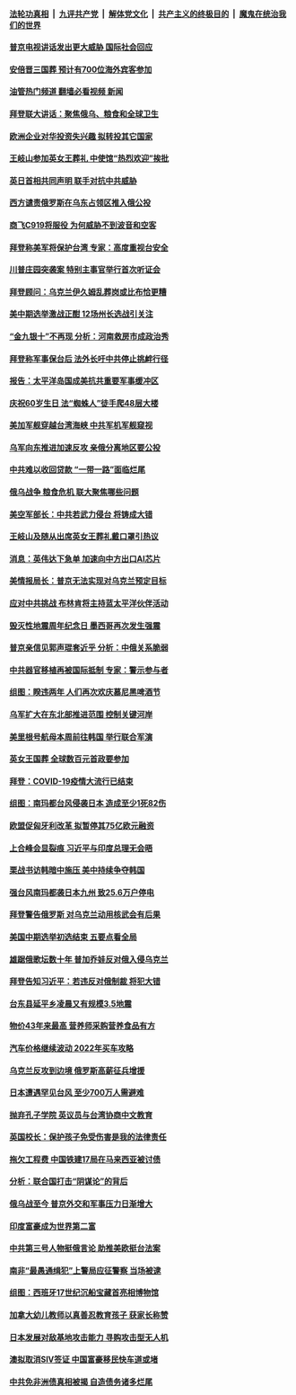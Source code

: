####  [法轮功真相](../../../../basic/blob/master/README.md?t=09212231) &nbsp;|&nbsp; [九评共产党](../../../../9ping.md/blob/master/README.md?t=09212231) &nbsp;|&nbsp; [解体党文化](../../../../jtdwh.md/blob/master/README.md?t=09212231)  &nbsp;|&nbsp; [共产主义的终极目的](../../../../gczydzjmd.md/blob/master/README.md?t=09212231) &nbsp;|&nbsp; [魔鬼在统治我们的世界](../../../../mgztzwmdsj.md/blob/master/README.md?t=09212231) 

#### [普京电视讲话发出更大威胁 国际社会回应](../pages/nsc418/n13829615.md?t=09212231) 

#### [安倍晋三国葬 预计有700位海外宾客参加](../pages/nsc418/n13829502.md?t=09212231) 

#### [油管热门频道 翻墙必看视频 新闻](http://45.76.130.85:81/youtube.html?09212231)

#### [拜登联大讲话：聚焦俄乌、粮食和全球卫生](../pages/nsc418/n13829581.md?t=09212231) 

#### [欧洲企业对华投资失兴趣 拟转投其它国家](../pages/nsc418/n13829495.md?t=09212231) 

#### [王岐山参加英女王葬礼 中使馆“热烈欢迎”挨批](../pages/nsc418/n13829385.md?t=09212231) 

#### [英日首相共同声明 联手对抗中共威胁](../pages/nsc418/n13829250.md?t=09212231) 

#### [西方谴责俄罗斯在乌东占领区推入俄公投](../pages/nsc418/n13829359.md?t=09212231) 

#### [商飞C919将服役 为何威胁不到波音和空客](../pages/nsc418/n13829235.md?t=09212231) 

#### [拜登称美军将保护台湾 专家：高度重视台安全](../pages/nsc418/n13829215.md?t=09212231) 

#### [川普庄园突袭案 特别主事官举行首次听证会](../pages/nsc418/n13829219.md?t=09212231) 

#### [拜登顾问：乌克兰伊久姆乱葬岗或比布恰更糟](../pages/nsc418/n13829222.md?t=09212231) 

#### [美中期选举激战正酣 12场州长选战引关注](../pages/nsc418/n13827881.md?t=09212231) 

#### [“金九银十”不再现 分析：河南救房市成政治秀](../pages/nsc418/n13828881.md?t=09212231) 

#### [拜登称军事保台后 法外长吁中共停止挑衅行径](../pages/nsc418/n13829146.md?t=09212231) 

#### [报告：太平洋岛国成美抗共重要军事缓冲区](../pages/nsc418/n13829074.md?t=09212231) 

#### [庆祝60岁生日 法“蜘蛛人”徒手爬48层大楼](../pages/nsc418/n13829132.md?t=09212231) 

#### [美加军舰穿越台湾海峡 中共军机军舰窥视](../pages/nsc418/n13829135.md?t=09212231) 

#### [乌军向东推进加速反攻 亲俄分离地区要公投](../pages/nsc418/n13829001.md?t=09212231) 

#### [中共难以收回贷款 “一带一路”面临烂尾](../pages/nsc418/n13829057.md?t=09212231) 

#### [俄乌战争 粮食危机 联大聚焦哪些问题](../pages/nsc418/n13828959.md?t=09212231) 

#### [美空军部长：中共若武力侵台 将铸成大错](../pages/nsc418/n13828838.md?t=09212231) 

#### [王岐山及随从出席英女王葬礼戴口罩引热议](../pages/nsc418/n13828782.md?t=09212231) 

#### [消息：英伟达下急单 加速向中方出口AI芯片](../pages/nsc418/n13828761.md?t=09212231) 

#### [美情报局长：普京无法实现对乌克兰预定目标](../pages/nsc418/n13828624.md?t=09212231) 

#### [应对中共挑战 布林肯将主持蓝太平洋伙伴活动](../pages/nsc418/n13828634.md?t=09212231) 

#### [毁灭性地震周年纪念日 墨西哥再次发生强震](../pages/nsc418/n13828472.md?t=09212231) 

#### [普京亲信见郭声琨套近乎 分析：中俄关系脆弱](../pages/nsc418/n13828459.md?t=09212231) 

#### [中共器官移植再被国际抵制 专家：警示参与者](../pages/nsc418/n13828208.md?t=09212231) 

#### [组图：睽违两年 人们再次欢庆慕尼黑啤酒节](../pages/nsc418/n13828441.md?t=09212231) 

#### [乌军扩大在东北部推进范围 控制关键河岸](../pages/nsc418/n13828411.md?t=09212231) 

#### [美里根号航母本周前往韩国 举行联合军演](../pages/nsc418/n13828276.md?t=09212231) 

#### [英女王国葬 全球数百元首政要参加](../pages/nsc418/n13828231.md?t=09212231) 

#### [拜登：COVID-19疫情大流行已结束](../pages/nsc418/n13828206.md?t=09212231) 

#### [组图：南玛都台风侵袭日本 造成至少1死82伤](../pages/nsc418/n13828173.md?t=09212231) 

#### [欧盟促匈牙利改革 拟暂停其75亿欧元融资](../pages/nsc418/n13828154.md?t=09212231) 

#### [上合峰会显裂痕 习近平与印度总理无会晤](../pages/nsc418/n13828067.md?t=09212231) 

#### [栗战书访韩暗中施压 美中持续争夺韩国](../pages/nsc418/n13828066.md?t=09212231) 

#### [强台风南玛都袭日本九州 致25.6万户停电](../pages/nsc418/n13827972.md?t=09212231) 

#### [拜登警告俄罗斯 对乌克兰动用核武会有后果](../pages/nsc418/n13827856.md?t=09212231) 

#### [美国中期选举初选结束 五要点看全局](../pages/nsc418/n13825174.md?t=09212231) 

#### [雄踞俄歌坛数十年 普加乔娃反对俄入侵乌克兰](../pages/nsc418/n13827807.md?t=09212231) 

#### [拜登告知习近平：若违反对俄制裁 将犯大错](../pages/nsc418/n13827789.md?t=09212231) 

#### [台东县延平乡凌晨又有规模3.5地震](../pages/nsc418/n13827760.md?t=09212231) 

#### [物价43年来最高 营养师采购营养食品有方](../pages/nsc418/n13827719.md?t=09212231) 

#### [汽车价格继续波动 2022年买车攻略](../pages/nsc418/n13827690.md?t=09212231) 

#### [乌克兰反攻到边境 俄罗斯高薪征兵增援](../pages/nsc418/n13827594.md?t=09212231) 

#### [日本遭遇罕见台风 至少700万人需避难](../pages/nsc418/n13827708.md?t=09212231) 

#### [抛弃孔子学院 英议员与台湾协商中文教育](../pages/nsc418/n13827695.md?t=09212231) 

#### [英国校长：保护孩子免受伤害是我的法律责任](../pages/nsc418/n13827612.md?t=09212231) 

#### [拖欠工程费 中国铁建17局在马来西亚被讨债](../pages/nsc418/n13827270.md?t=09212231) 

#### [分析：联合国打击“阴谋论”的背后](../pages/nsc418/n13826619.md?t=09212231) 

#### [俄乌战至今 普京外交和军事压力日渐增大](../pages/nsc418/n13827360.md?t=09212231) 

#### [印度富豪成为世界第二富](../pages/nsc418/n13827343.md?t=09212231) 

#### [中共第三号人物挺俄言论 助推美欧挺台法案](../pages/nsc418/n13827277.md?t=09212231) 

#### [南非“最愚通缉犯”上警局应征警察 当场被逮](../pages/nsc418/n13827046.md?t=09212231) 

#### [组图：西班牙17世纪沉船宝藏首亮相博物馆](../pages/nsc418/n13826965.md?t=09212231) 

#### [加拿大幼儿教师以真善忍教育孩子 获家长称赞](../pages/nsc418/n13825945.md?t=09212231) 

#### [日本发展对敌基地攻击能力 寻购攻击型无人机](../pages/nsc418/n13827101.md?t=09212231) 

#### [澳拟取消SIV签证 中国富豪移民快车道或堵](../pages/nsc418/n13827141.md?t=09212231) 

#### [中共免非洲债真相被揭 自造债务诸多烂尾](../pages/nsc418/n13827267.md?t=09212231) 

<img src='http://gfw-breaker.win/goodnews/indexes/nsc418.md' width='0px' height='0px'/>
